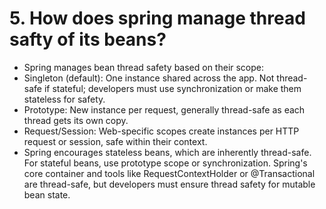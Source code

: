 # 5. How does spring manage thread safty of its beans?

- Spring manages bean thread safety based on their scope:
- Singleton (default): One instance shared across the app. Not thread-safe if stateful; developers must use
  synchronization or make them stateless for safety.
- Prototype: New instance per request, generally thread-safe as each thread gets its own copy.
- Request/Session: Web-specific scopes create instances per HTTP request or session, safe within their context.
- Spring encourages stateless beans, which are inherently thread-safe. For stateful beans, use prototype scope or
  synchronization. Spring's core container and tools like RequestContextHolder or @Transactional are thread-safe, but
  developers must ensure thread safety for mutable bean state.